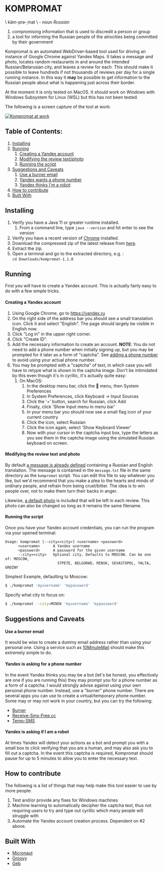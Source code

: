 # KOMPROMAT

\ käm-prə-ˌmat \ - noun _Russian_

1. compromising information that is used to discredit a person or group
2. a tool for informing the Russian people of the atrocities being committed by their government

Kompromat is an automated WebDriver-based tool used for driving an instance of Google Chrome against Yandex Maps. It
takes a message and photo, locates random restaurants in and around the intended Russian/Belarusian city, and leaves a
review for each. This should make it possible to leave hundreds if not thousands of reviews per day for a single running
instance. In this way it **may** be possible to get information to the Russian people about what is happening just
across their border.

At the moment it is only tested on MacOS. It *should* work on Windows with Windows Subsystem for Linux (WSL) but 
this has not been tested. 

The following is a screen capture of the tool at work: <br>

[![Kompromat at work](kompromat.gif)](https://www.youtube.com/watch?v=jm4DOPDnHoQ)

## Table of Contents:

1. [Installing](#installing)
2. [Running](#running)
    1. [Creating a Yandex account](#creating-a-yandex-account)
    2. [Modifying the review text/photo](#modifying-the-review-text-and-photo)
    3. [Running the script](#running-the-script)
3. [Suggestions and Caveats](#suggestions-and-caveats)
    1. [Use a burner email](#use-a-burner-email)
    2. [Yandex wants a phone number](#yandex-is-asking-for-a-phone-number)
    3. [Yandex thinks I'm a robot](#yandex-is-asking-if-i-am-a-robot)
4. [How to contribute](#how-to-contribute)
5. [Built With](#built-with)

## Installing

1. Verify you have a Java 11 or greater runtime installed.
   1. From a command line, type `java --version` and hit enter to see the version
2. Verify you have a recent version of [Chrome](https://www.google.com/chrome/index.html) installed.
3. Download the compressed zip of the latest release from [here](https://github.com/jamesdh/kompromat/releases/latest).
4. Extract the zip.
5. Open a terminal and go to the extracted directory, e.g. : <br>
   `cd Downloads/kompromat-1.1.0`

## Running

First you will have to create a Yandex account. This is actually fairly easy to do with a few simple tricks.

#### Creating a Yandex account

1. Using Google Chrome, go to https://yandex.ru
2. On the right side of the address bar you should see a small translation icon. Click it and select "English". The page
   should largely be visible in English now.
3. Click "Log in" in the upper right corner.
4. Click "Create ID".
5. Add the necessary information to create an account. **NOTE**: You do not need to add a phone number when initially
   signing up, but you may be prompted for it later as a form of "captcha".
   See [adding a phone number](#adding-a-phone-number)
   to avoid using your actual phone number.
6. You may be prompted with a "captcha" of text, in which case you will have to retype what is shown in the captcha
   image. Don't be intimidated by this even though it's in cyrillic, it's actually quite easy:
    1. On MacOS:
        1. In the desktop menu bar, click the  menu, then System Preferences
        2. In System Preferences, click Keyboard -> Input Sources
        3. Click the '+' button, search for Russian, click Add
        4. Finally, click 'Show Input menu in menu bar'
        5. In your menu bar you should now see a small flag icon of your current country
        6. Click the icon, select Russian
        7. Сlick the icon again, select 'Show Keyboard Viewer'
        8. Now with your cursor in the captcha input box, type the letters as you see them in the captcha image using
           the simulated Russian keyboard on screen.

#### Modifying the review text and photo

By default [a message is already defined](https://github.com/jamesdh/kompromat/blob/master/src/main/dist/message.txt)
containing a Russian and English translation. The message is contained in the `message.txt` file in the same directory
as the `kompromat` script. You can edit this file to say whatever you like, but we'd recommend that you make a plea to
the hearts and minds of ordinary people, and refrain from being cruel/bitter. The idea is to win people over, not to
make them turn their backs in anger.

Likewise, [a default photo](https://github.com/jamesdh/kompromat/blob/master/src/main/dist/photo.jpg) is included that
will be left in each review. This photo can also be changed so long as it remains the same filename.

#### Running the script

Once you have your Yandex account credentials, you can run the program via your opened terminal:

```
Usage: kompromat [--city=<city>] <username> <password>
      <username>      A Yandex username
      <password>      A password for the given username
      --city=<city>   Optional city. Defaults to MOSCOW. Can be one of: MOSCOW,
                        STPETE, BELGORAD, MINSK, SEVASTOPOL, YALTA, GROZNY
```

Simplest Example, defaulting to Moscow:

```bash
$ ./kompromat 'myusername' 'mypassword'
```

Specify what city to focus on:

```bash
$ ./kompromat --city=MINSK 'myusername' 'mypassword'
```

## Suggestions and Caveats

#### Use a burner email

It would be wise to create a dummy email address rather than using your personal one. Using a service such as
[10MinuteMail](https://10minutemail.com) should make this extremely simple to do.

#### Yandex is asking for a phone number

In the event Yandex thinks you may be a bot (let's be honest, you effectively are one if you are running this) they may
prompt you for a phone number as a form of a captcha. I would strongly advise against using your own personal phone 
number. Instead, use a "burner" phone number. There are several apps you can use to create a virtual/temporary phone 
number. Some may or may not work in your country, but you can try the following:

- [Burner](https://www.burnerapp.com/)
- [Receive-Sms-Free.cc](https://receive-sms-free.cc)
- [Temp-SMS](https://temp-sms.org)

#### Yandex is asking if I am a robot

At times Yandex will detect your actions as a bot and prompt you with a small box to click verifying that you are a
human, and may also ask you to fill out a captcha. In the event this captcha is required, Kompromat should pause for 
up to 5 minutes to allow you to enter the necessary text. 

## How to contribute

The following is a list of things that may help make this tool easier to use by more people:

1. Test and/or provide any fixes for Windows machines
2. Machine learning to automatically decipher the captcha text, thus not requiring users to try and type out cyrillic
   which many people will struggle with
3. Automate the Yandex account creation process. Dependent on #2 above. 

## Built With

- [Micronaut](https://micronaut.io)
- [Groovy](https://groovy.apache.org)
- [Geb](https://gebish.org)
